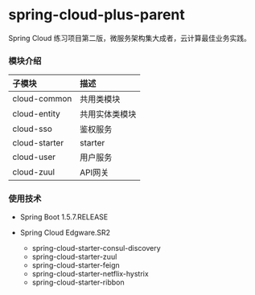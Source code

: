 # spring-cloud-plus-parent

Spring Cloud 练习项目第二版，微服务架构集大成者，云计算最佳业务实践。


### 模块介绍

|    子模块      |       描述      |    
|:----------|:------------- |
|   cloud-common   |   共用类模块    | 
|   cloud-entity   |  共用实体类模块   | 
|   cloud-sso   |    鉴权服务     | 
|   cloud-starter   |    starter     | 
|   cloud-user   |    用户服务     | 
|   cloud-zuul   |   API网关      | 

### 使用技术

* Spring Boot 1.5.7.RELEASE

* Spring Cloud Edgware.SR2
    * spring-cloud-starter-consul-discovery
    * spring-cloud-starter-zuul
    * spring-cloud-starter-feign
    * spring-cloud-starter-netflix-hystrix
    * spring-cloud-starter-ribbon